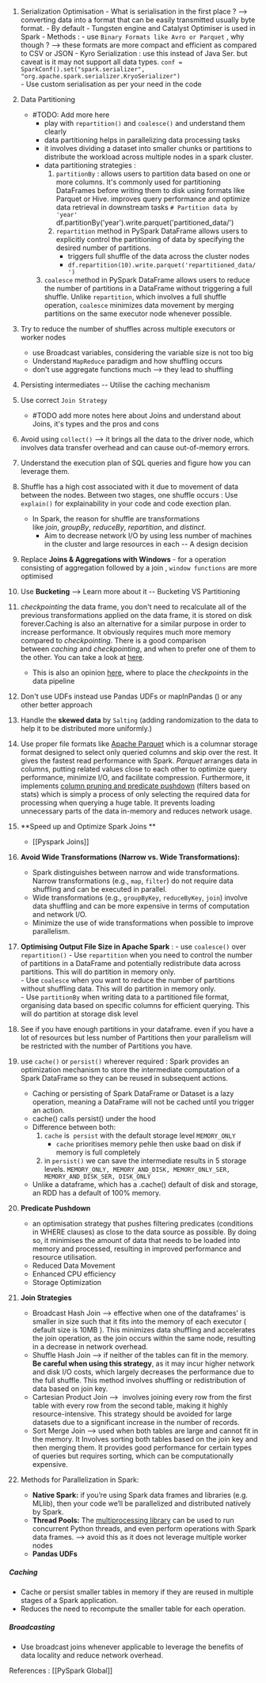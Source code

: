 1. Serialization Optimisation
		- What is serialisation in the first place ? --> converting data into a format that can be easily transmitted usually byte format.
		- By default - Tungsten engine and Catalyst Optimiser is used in Spark
		- Methods :
			- use `Binary Formats like Avro or Parquet` , why though ? --> these formats are more compact and efficient as compared to CSV or JSON
			- Kyro Serialization : use this instead of Java Ser. but caveat is it may not support all data types.
			  `conf = SparkConf().set("spark.serializer", "org.apache.spark.serializer.KryoSerializer")`  
			- Use custom serialisation as per your need in the code
2. Data Partitioning
   -  #TODO: Add more here 
		- play with `repartition()` and `coalesce()` and understand them clearly
		- data partitioning helps in parallelizing data processing tasks
		- it involves dividing a dataset into smaller chunks or partitions to distribute the workload across multiple nodes in a spark cluster.
		- data partitioning strategies : 
		  1. `partitionBy` : allows users to partition data based on one or more columns. It's commonly used for partitioning DataFrames before writing them to disk using formats like Parquet or Hive. improves query performance and optimize data retrieval in downstream tasks
		     `# Partition data by 'year'
		     `df.partitionBy('year').write.parquet('partitioned_data/')`
		     `
		  2. `repartition` method in PySpark DataFrame allows users to explicitly control the partitioning of data by specifying the desired number of partitions.
		     - triggers full shuffle of the data across the cluster nodes
		     - `df.repartition(10).write.parquet('repartitioned_data/')`
		3. `coalesce` method in PySpark DataFrame allows users to reduce the number of partitions in a DataFrame without triggering a full shuffle. Unlike `repartition`, which involves a full shuffle operation, `coalesce` minimizes data movement by merging partitions on the same executor node whenever possible.	
1. Try to reduce the number of shuffles across multiple executors or worker nodes 
   - use Broadcast variables, considering the variable size is not too big
   - Understand `MapReduce`  paradigm and how shuffling occurs 
   - don't use aggregate functions much --> they lead to shuffling 
2. Persisting intermediates -- Utilise the caching mechanism
3. Use correct `Join Strategy`
   - #TODO add more notes here about Joins and understand about Joins, it's types and the pros and cons
4. Avoid using `collect()`  --> it brings all the data to the driver node, which involves data transfer overhead and can cause out-of-memory errors.
5. Understand the execution plan of SQL queries and figure how you can leverage them.
6. Shuffle has a high cost associated with it due to movement of data between the nodes. Between two stages, one shuffle occurs : Use `explain()` for explainability in your code and code exection plan.
   - In Spark, the reason for shuffle are transformations like _join_, _groupBy_, _reduceBy_, _repartition_, and _distinct_.
     - Aim to decrease network I/O by using less number of machines in the cluster and large resources in each -- A design decision
7. Replace **Joins & Aggregations with Windows** - for a operation consisting of aggregation followed by a join , `window functions`  are more optimised 
8. Use **Bucketing** --> Learn more about it -- Bucketing VS Partitioning
9. _checkpointing_ the data frame, you don't need to recalculate all of the previous transformations applied on the data frame, it is stored on disk forever.Caching is also an alternative for a similar purpose in order to increase performance. It obviously requires much more memory compared to _checkpointing_. There is a good comparison between _caching_ and _checkpointing_, and when to prefer one of them to the other. You can take a look at [here](https://medium.com/@adrianchang/apache-spark-checkpointing-ebd2ec065371).
    - This is also an opinion [here](https://medium.com/tblx-insider/how-we-reduced-our-apache-spark-cluster-cost-using-best-practices-ac1f176379ac), where to place the _checkpoints_ in the data pipeline
10. Don't  use UDFs instead use Pandas UDFs or mapInPandas () or any other better approach
11. Handle the **skewed data** by `Salting` (adding randomization to the data to help it to be distributed more uniformly.)
12. Use proper file formats like [Apache Parquet](https://parquet.apache.org/) which is a columnar storage format designed to select only queried columns and skip over the rest. It gives the fastest read performance with Spark. _Parquet_ arranges data in columns, putting related values close to each other to optimize query performance, minimize I/O, and facilitate compression. Furthermore, it implements [column pruning and predicate pushdown](https://umbertogriffo.gitbook.io/apache-spark-best-practices-and-tuning/storage/use-the-best-data-format) (filters based on stats) which is simply a process of only selecting the required data for processing when querying a huge table. It prevents loading unnecessary parts of the data in-memory and reduces network usage.
13. **Speed up and Optimize Spark Joins **
    - [[Pyspark Joins]]
14. **Avoid Wide Transformations (Narrow vs. Wide Transformations):**
    - Spark distinguishes between narrow and wide transformations. Narrow transformations (e.g., `map`, `filter`) do not require data shuffling and can be executed in parallel.
    - Wide transformations (e.g., `groupByKey`, `reduceByKey`, `join`) involve data shuffling and can be more expensive in terms of computation and network I/O.
    - Minimize the use of wide transformations when possible to improve parallelism.

15.  **Optimising Output File Size in Apache Spark** :
    - use `coalesce()` over `repartition()` 
    - Use `repartition` when you need to control the number of partitions in a DataFrame and potentially redistribute data across partitions. This will do partition in memory only.  
	- Use `coalesce` when you want to reduce the number of partitions without shuffling data. This will do partition in memory only.  
	- Use `partitionBy` when writing data to a partitioned file format, organising data based on specific columns for efficient querying. This will do partition at storage disk level
16. See if you have enough partitions in your dataframe. even if you have a lot of resources but less number of Partitions then your parallelism will be restricted with the number of Partitions you have.
17. use `cache()` or `persist()` wherever required : Spark provides an optimization mechanism to store the intermediate computation of a Spark DataFrame so they can be reused in subsequent actions.
    - Caching or persisting of Spark DataFrame or Dataset is a lazy operation, meaning a DataFrame will not be cached until you trigger an action.
    - cache() calls persist() under the hood
    - Difference between both:
      1. `cache` is  `persist` with the default storage level `MEMORY_ONLY`
         - `cache` prioritises memory pehle then uske baad on disk if memory is full completely
      2. in `persist()` we can save the intermediate results in 5 storage levels. `MEMORY_ONLY, MEMORY_AND_DISK, MEMORY_ONLY_SER, MEMORY_AND_DISK_SER, DISK_ONLY`
	- Unlike a dataframe, which has a .cache() default of disk and storage, an RDD has a default of 100% memory.
      
      
20. **Predicate Pushdown**  
    - an optimisation strategy that pushes filtering predicates (conditions in WHERE clauses) as close to the data source as possible. By doing so, it minimises the amount of data that needs to be loaded into memory and processed, resulting in improved performance and resource utilisation. 
    - Reduced Data Movement
    - Enhanced CPU efficiency
    - Storage Optimization
21. **Join Strategies**
    - Broadcast Hash Join --> effective when one of the dataframes' is smaller in size such that it fits into the memory of each executor ( default size is 10MB ). This minimizes data shuffling and accelerates the join operation, as the join occurs within the same node, resulting in a decrease in network overhead.
    - Shuffle Hash Join --> if neither of the tables can fit in the memory. **Be careful when using this strategy**, as it may incur higher network and disk I/O costs, which largely decreases the performance due to the full shuffle. This method involves shuffling or redistribution of data based on join key.
    - Cartesian Product Join -->  involves joining every row from the first table with every row from the second table, making it highly resource-intensive. This strategy should be avoided for large datasets due to a significant increase in the number of records.
    - Sort Merge Join --> used when both tables are large and cannot fit in the memory. It Involves sorting both tables based on the join key and then merging them. It provides good performance for certain types of queries but requires sorting, which can be computationally expensive.
22. Methods for Parallelization in Spark:
    - **Native Spark:** if you’re using Spark data frames and libraries (e.g. MLlib), then your code we’ll be parallelized and distributed natively by Spark.
    - **Thread Pools:** The [multiprocessing library](https://docs.python.org/3/library/multiprocessing.html) can be used to run concurrent Python threads, and even perform operations with Spark data frames. --> avoid this as it does not leverage multiple worker nodes
    - **Pandas UDFs**
      
##### Caching

- Cache or persist smaller tables in memory if they are reused in multiple stages of a Spark application.
- Reduces the need to recompute the smaller table for each operation.

##### Broadcasting

- Use broadcast joins whenever applicable to leverage the benefits of data locality and reduce network overhead.

References :
[[PySpark Global]]
